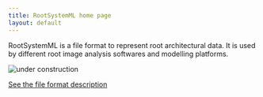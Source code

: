 ```yaml
---
title: RootSystemML home page
layout: default
---
```



RootSystemML is a file format to represent root architectural data. It is used by different root image analysis softwares and modelling platforms. 

![under construction](http://upload.wikimedia.org/wikipedia/commons/thumb/d/d5/Under_construction_icon-blue.svg/200px-Under_construction_icon-blue.svg.png)



[See the file format description](format)
